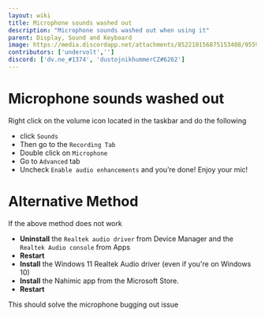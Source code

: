 ```yaml
---
layout: wiki
title: Microphone sounds washed out
description: "Microphone sounds washed out when using it"
parent: Display, Sound and Keyboard
image: https://media.discordapp.net/attachments/852210156875153408/955908527724068894/unknown.png
contributors: ['undervolt',''] 
discord: ['dv.ne_#1374', 'dustojnikhummerCZ#6262']
---
```


# Microphone sounds washed out

Right click on the volume icon located in the taskbar and do the following
- click ``Sounds``
- Then go to the ``Recording Tab``
- Double click on ``Microphone``
- Go to ``Advanced`` tab
- Uncheck ``Enable audio enhancements`` and you’re done! Enjoy your mic!

# Alternative Method

If the above method does not work
- **Uninstall** the ``Realtek audio driver`` from Device Manager and the ``Realtek Audio console`` from Apps
- **Restart**
- **Install** the Windows 11 Realtek Audio driver (even if you're on Windows 10)
- **Install** the Nahimic app from the Microsoft Store.
- **Restart**

This should solve the microphone bugging out issue
